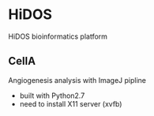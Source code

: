 # HiDOS
HiDOS bioinformatics platform


## CellA
Angiogenesis analysis with ImageJ pipline

- built with Python2.7
- need to install X11 server (xvfb)



